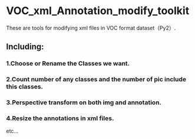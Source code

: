 # VOC_xml_Annotation_modify_toolkit

These are tools for modifying xml files in VOC format dataset（Py2）. 

## Including:  
### 1.Choose or Rename the Classes we want.
### 2.Count number of any classes and the number of pic include this classes.
### 3.Perspective transform on both img and annotation.
### 4.Resize the annotations in xml files.
etc...
